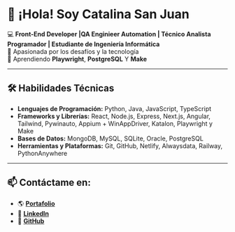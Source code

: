 # 👋 ¡Hola! Soy Catalina San Juan  

💻 **Front-End Developer |QA Enginieer Automation | Técnico Analista Programador | Estudiante de Ingeniería Informática**  
🎵 Apasionada por los desafíos y la tecnología  
🌱 Aprendiendo **Playwright**, **PostgreSQL** Y **Make**  

---

## 🛠️ **Habilidades Técnicas**
- **Lenguajes de Programación:** Python, Java, JavaScript, TypeScript  
- **Frameworks y Librerías:** React, Node.js, Express, Next.js, Angular, Tailwind, Pywinauto, Appium + WinAppDriver, Katalon, Playwright y Make 
- **Bases de Datos:** MongoDB, MySQL, SQLite, Oracle, PostgreSQL  
- **Herramientas y Plataformas:** Git, GitHub, Netlify, Alwaysdata, Railway, PythonAnywhere  

---

## 📫 **Contáctame en:**  
- 🌎 **[Portafolio](https://catalina-sanjuan-portafolio.netlify.app/)**  
- 💼 **[LinkedIn](https://cl.linkedin.com/in/catalina-sanjuan-programadora)**  
- 🐙 **[GitHub](https://github.com/catalinasanjuan)**  
